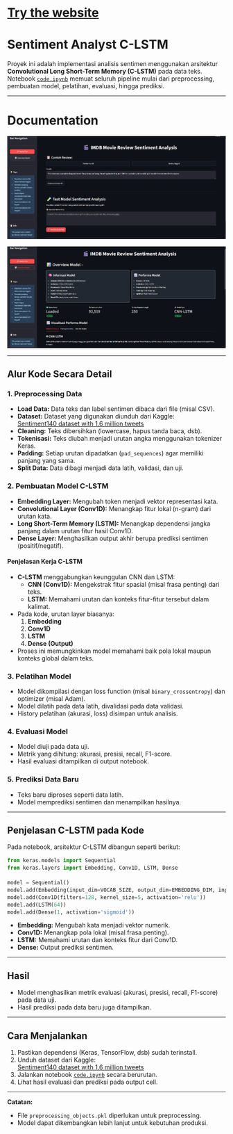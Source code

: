 # [Try the website](https://sentimentanalyst-c-lstm.streamlit.app/)

# Sentiment Analyst C-LSTM

Proyek ini adalah implementasi analisis sentimen menggunakan arsitektur **Convolutional Long Short-Term Memory (C-LSTM)** pada data teks. Notebook [`code.ipynb`](code.ipynb) memuat seluruh pipeline mulai dari preprocessing, pembuatan model, pelatihan, evaluasi, hingga prediksi.

---

# Documentation

![alt text](documentation/Model_Test.png)

![alt text](documentation/Overview_Model.png)

---

## Alur Kode Secara Detail
### 1. **Preprocessing Data**
- **Load Data:** Data teks dan label sentimen dibaca dari file (misal CSV).
- **Dataset:** Dataset yang digunakan diunduh dari Kaggle:  
  [Sentiment140 dataset with 1.6 million tweets](https://www.kaggle.com/datasets/kazanova/sentiment140)
- **Cleaning:** Teks dibersihkan (lowercase, hapus tanda baca, dsb).
- **Tokenisasi:** Teks diubah menjadi urutan angka menggunakan tokenizer Keras.
- **Padding:** Setiap urutan dipadatkan (`pad_sequences`) agar memiliki panjang yang sama.
- **Split Data:** Data dibagi menjadi data latih, validasi, dan uji.

### 2. **Pembuatan Model C-LSTM**
- **Embedding Layer:** Mengubah token menjadi vektor representasi kata.
- **Convolutional Layer (Conv1D):** Menangkap fitur lokal (n-gram) dari urutan kata.
- **Long Short-Term Memory (LSTM):** Menangkap dependensi jangka panjang dalam urutan fitur hasil Conv1D.
- **Dense Layer:** Menghasilkan output akhir berupa prediksi sentimen (positif/negatif).

#### **Penjelasan Kerja C-LSTM**
- **C-LSTM** menggabungkan keunggulan CNN dan LSTM:
  - **CNN (Conv1D):** Mengekstrak fitur spasial (misal frasa penting) dari teks.
  - **LSTM:** Memahami urutan dan konteks fitur-fitur tersebut dalam kalimat.
- Pada kode, urutan layer biasanya:
  1. **Embedding**
  2. **Conv1D**
  3. **LSTM**
  4. **Dense (Output)**
- Proses ini memungkinkan model memahami baik pola lokal maupun konteks global dalam teks.

### 3. **Pelatihan Model**
- Model dikompilasi dengan loss function (misal `binary_crossentropy`) dan optimizer (misal Adam).
- Model dilatih pada data latih, divalidasi pada data validasi.
- History pelatihan (akurasi, loss) disimpan untuk analisis.

### 4. **Evaluasi Model**
- Model diuji pada data uji.
- Metrik yang dihitung: akurasi, presisi, recall, F1-score.
- Hasil evaluasi ditampilkan di output notebook.

### 5. **Prediksi Data Baru**
- Teks baru diproses seperti data latih.
- Model memprediksi sentimen dan menampilkan hasilnya.

---

## Penjelasan C-LSTM pada Kode

Pada notebook, arsitektur C-LSTM dibangun seperti berikut:

```python
from keras.models import Sequential
from keras.layers import Embedding, Conv1D, LSTM, Dense

model = Sequential()
model.add(Embedding(input_dim=VOCAB_SIZE, output_dim=EMBEDDING_DIM, input_length=MAX_LEN))
model.add(Conv1D(filters=128, kernel_size=5, activation='relu'))
model.add(LSTM(64))
model.add(Dense(1, activation='sigmoid'))
```

- **Embedding:** Mengubah kata menjadi vektor numerik.
- **Conv1D:** Menangkap pola lokal (misal frasa penting).
- **LSTM:** Memahami urutan dan konteks fitur dari Conv1D.
- **Dense:** Output prediksi sentimen.

---

## Hasil

- Model menghasilkan metrik evaluasi (akurasi, presisi, recall, F1-score) pada data uji.
- Hasil prediksi pada data baru juga ditampilkan.

---

## Cara Menjalankan

1. Pastikan dependensi (Keras, TensorFlow, dsb) sudah terinstall.
2. Unduh dataset dari Kaggle:  
   [Sentiment140 dataset with 1.6 million tweets](https://www.kaggle.com/datasets/kazanova/sentiment140)
3. Jalankan notebook [`code.ipynb`](code.ipynb) secara berurutan.
4. Lihat hasil evaluasi dan prediksi pada output cell.

---

**Catatan:**  
- File `preprocessing_objects.pkl` diperlukan untuk preprocessing.
- Model dapat dikembangkan lebih lanjut untuk kebutuhan produksi.